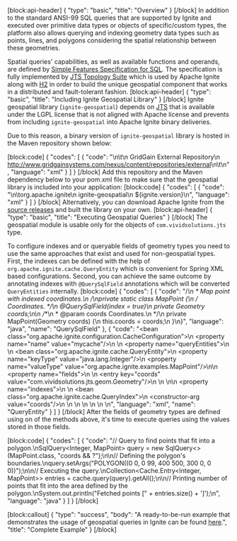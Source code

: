 [block:api-header]
{
  "type": "basic",
  "title": "Overview"
}
[/block]
In addition to the standard ANSI-99 SQL queries that are supported by Ignite and executed over primitive data types or objects of specific/custom types, the platform also allows querying and indexing geometry data types such as points, lines, and polygons considering the spatial relationship between these geometries.

Spatial queries' capabilities, as well as available functions and operands, are defined by [Simple Features Specification for SQL](http://www.opengeospatial.org/docs/is/). The specification is fully implemented by [JTS Topology Suite](http://tsusiatsoftware.net/jts/main.html) which is used by Apache Ignite along with [H2](http://www.h2database.com/html/advanced.html?highlight=jts&search=its#firstFound) in order to build the unique geospatial component that works in a distributed and fault-tolerant fashion.
[block:api-header]
{
  "type": "basic",
  "title": "Including Ignite Geospatial Library"
}
[/block]
Ignite geospatial library (`ignite-geospatial`) depends on [JTS](http://tsusiatsoftware.net/jts/main.html) that is available under the LGPL license that is not aligned with Apache license and prevents from including `ignite-geospatial` into Apache Ignite binary deliveries.

Due to this reason, a binary version of `ignite-geospatial` library is hosted in the Maven repository shown below:
 
[block:code]
{
  "codes": [
    {
      "code": "<repositories>\n\t<repository>\n    <id>GridGain External Repository</id>\n    <url>http://www.gridgainsystems.com/nexus/content/repositories/external</url>\n\t</repository>\n</repositories>",
      "language": "xml"
    }
  ]
}
[/block]
Add this repository and the Maven dependency below to your pom.xml file to make sure that the geospatial library is included into your application:
[block:code]
{
  "codes": [
    {
      "code": "<dependency>\n\t<groupId>org.apache.ignite</groupId>\n  <artifactId>ignite-geospatial</artifactId>\n  <version>${ignite.version}</version>\n</dependency>",
      "language": "xml"
    }
  ]
}
[/block]
Alternatively, you can download Apache Ignite from the [source releases](https://ignite.apache.org/download.cgi#sources) and built the library on your own.
[block:api-header]
{
  "type": "basic",
  "title": "Executing Geospatial Queries"
}
[/block]
The geospatial module is usable only for the objects of `com.vividsolutions.jts` type. 

To configure indexes and or queryable​ fields of geometry types you need to use the same approaches that exist and used for non-geospatial types.  First, the indexes can be defined with the help of `org.apache.ignite.cache.QueryEntity` which is convenient for Spring XML based configurations. Second, you can achieve the same outcome by annotating indexes with `@QuerySqlField` annotations which will be converted `QueryEntities` internally.
[block:code]
{
  "codes": [
    {
      "code": "/**\n * Map point with indexed coordinates.\n */\nprivate static class MapPoint {\n    /** Coordinates. */\n    @QuerySqlField(index = true)\n    private Geometry coords;\n\n    /**\n     * @param coords Coordinates.\n     */\n    private MapPoint(Geometry coords) {\n        this.coords = coords;\n    }\n}",
      "language": "java",
      "name": "QuerySqlField"
    },
    {
      "code": "<bean class=\"org.apache.ignite.configuration.CacheConfiguration\">\n    <property name=\"name\" value=\"mycache\"/>\n    <!-- Configure query entities -->\n    <property name=\"queryEntities\">\n        <list>\n            <bean class=\"org.apache.ignite.cache.QueryEntity\">\n                <property name=\"keyType\" value=\"java.lang.Integer\"/>\n                <property name=\"valueType\" value=\"org.apache.ignite.examples.MapPoint\"/>\n\n                <property name=\"fields\">\n                    <map>\n                        <entry key=\"coords\" value=\"com.vividsolutions.jts.geom.Geometry\"/>\n                    </map>\n                </property>\n\n                <property name=\"indexes\">\n                    <list>\n                        <bean class=\"org.apache.ignite.cache.QueryIndex\">\n                            <constructor-arg value=\"coords\"/>\n                        </bean>\n                    </list>\n                </property>\n            </bean>\n        </list>\n    </property>\n</bean>",
      "language": "xml",
      "name": "QueryEntity"
    }
  ]
}
[/block]
After the fields of geometry types are defined using on of the methods above, it's time to execute queries using the values stored in those fields.
 
[block:code]
{
  "codes": [
    {
      "code": "// Query to find points that fit into a polygon.\nSqlQuery<Integer, MapPoint> query = new SqlQuery<>(MapPoint.class, \"coords && ?\");\n\n// Defining the polygon's boundaries.\nquery.setArgs(\"POLYGON((0 0, 0 99, 400 500, 300 0, 0 0))\");\n\n// Executing the query.\nCollection<Cache.Entry<Integer, MapPoint>> entries = cache.query(query).getAll();\n\n// Printing number of points that fit into the area defined by the polygon.\nSystem.out.println(\"Fetched points [\" + entries.size() + ']');\n",
      "language": "java"
    }
  ]
}
[/block]

[block:callout]
{
  "type": "success",
  "body": "A ready-to-be-run example that demonstrates the usage of geospatial queries in Ignite can be found [here](https://github.com/dmagda/geospatial).",
  "title": "Complete Example"
}
[/block]